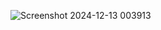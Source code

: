 ![Screenshot 2024-12-13 003913](https://github.com/user-attachments/assets/0b04a104-1736-40a3-b98b-c23b36f80e59)
